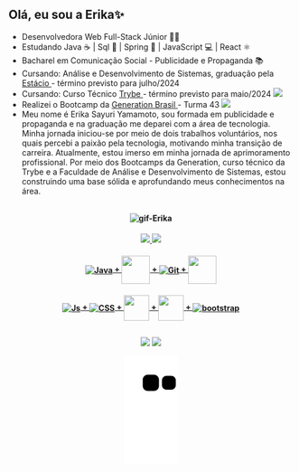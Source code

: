 ## Olá, eu sou a Erika✨

-  Desenvolvedora Web Full-Stack Júnior 👩‍💻
-  Estudando Java ☕ | Sql 🐬 | Spring 🍃 | JavaScript 💻 | React ⚛️
-  Bacharel em Comunicação Social - Publicidade e Propaganda 📚
-  Cursando: Análise e Desenvolvimento de Sistemas, graduação pela <a href="https://estacio.br/cursos/graduacao/analise-e-desenvolvimento-de-sistemas"> Estácio </a> - término previsto para julho/2024
-  Cursando: Curso Técnico <a href= "https://www.betrybe.com/?utm_term=trybe&utm_campaign=*%5BSearch%5D+Brand_BRA&utm_source=adwords&utm_medium=ppc&hsa_acc=1466424558&hsa_cam=12085736593&hsa_grp=146119280611&hsa_ad=617838452283&hsa_src=g&hsa_tgt=kwd-468157942290&hsa_kw=trybe&hsa_mt=p&hsa_net=adwords&hsa_ver=3&gclid=CjwKCAjw3POhBhBQEiwAqTCuBs52OLvqdN6Kdgqd9dBa-ArtmFFeXuTdHt5xrQI_4htWXjjIEqBIdhoCcq8QAvD_BwE">Trybe </a> - término previsto para maio/2024 <a href="https://www.linkedin.com/school/betrybe/" target="_blank"> <img src="https://cdn-icons-png.flaticon.com/512/174/174857.png" width="18px"></img></a>
-  Realizei o Bootcamp da <a href= "https://brazil.generation.org">Generation Brasil </a> - Turma 43 <a href="https://www.linkedin.com/school/generationbrasil/" target="_blank"> <img src="https://cdn-icons-png.flaticon.com/512/174/174857.png" width="18px"></img></a>
-  Meu nome é Erika Sayuri Yamamoto, sou formada em publicidade e propaganda e na graduação me deparei com a área de tecnologia. Minha jornada iniciou-se por meio de dois trabalhos voluntários, nos quais percebi a paixão pela tecnologia, motivando minha transição de carreira.
Atualmente, estou imerso em minha jornada de aprimoramento profissional. Por meio dos Bootcamps da Generation, curso técnico da Trybe e a Faculdade de Análise e Desenvolvimento de Sistemas, estou construindo uma base sólida e aprofundando meus conhecimentos na área.

##
<h4 align="center">
<img align="center"  height="350" alt="gif-Erika" src="https://cdn.discordapp.com/attachments/850230792348762133/918598256752222258/esse.gif">

 
<h4 align="center">
  <a href="https://github.com/esyamamoto">
  <img height="120em" src="https://github-readme-stats.vercel.app/api?username=esyamamoto&show_icons=true&theme=midnight-purple&include_all_commits=true&count_private=true"/>
  <img height="120em" src="https://github-readme-stats.vercel.app/api/top-langs/?username=esyamamoto&layout=compact&langs_count=7&theme=midnight-purple"/> </h4>
 
 
  
 
<h4 align="center"> 
 <img align="center" alt="Java" height="50" width="50" src="https://cdn.jsdelivr.net/gh/devicons/devicon/icons/java/java-original-wordmark.svg"/> +
 <img align="center" alt"spring" height="50" width="50" src="https://cdn.jsdelivr.net/gh/devicons/devicon/icons/spring/spring-original-wordmark.svg"/> +
 <img align="center" alt="Git" height="50" width="40" src="https://cdn.jsdelivr.net/gh/devicons/devicon/icons/git/git-plain-wordmark.svg"/> +
 <img align="center" alt"MySQL" height="50" width="50" src="https://cdn.jsdelivr.net/gh/devicons/devicon/icons/mysql/mysql-original-wordmark.svg"/> 
  </h4> 
 <h4 align="center"> 
 <img align="center" alt="Js" height="45" width="45" src="https://cdn.jsdelivr.net/gh/devicons/devicon/icons/javascript/javascript-original.svg"/> +
 <img align="center" alt="CSS" height="45" width="45"src="https://cdn.jsdelivr.net/gh/devicons/devicon/icons/css3/css3-plain-wordmark.svg" /> +
 <img align="center" alt"HTML5" height="45" width="45" src="https://cdn.jsdelivr.net/gh/devicons/devicon/icons/html5/html5-plain-wordmark.svg"/> +
 <img align="center" alt"React" height="45" width="45" src="https://cdn.jsdelivr.net/gh/devicons/devicon/icons/react/react-original-wordmark.svg"/> +
 <img align="center" alt="bootstrap" height="45" src ="https://cdn.jsdelivr.net/gh/devicons/devicon/icons/bootstrap/bootstrap-plain-wordmark.svg" /> 
 </h4>  

  
  
##
 
 <h4 align="center">
  
   <a href = "mailto:erika.s.yamamoto@gmail.com/"  target="_blank"><img src="https://img.shields.io/badge/-Gmail-%23333?style=for-the-badge&logo=gmail&logoColor=white" target="_blank"></a>
<a href="https://www.linkedin.com/in/erikasyamamoto/" target="_blank"><img src="https://img.shields.io/badge/-LinkedIn-%230077B5?style=for-the-badge&logo=linkedin&logoColor=white" target="_blank"></a>
 
![Snake animation](https://github.com/esyamamoto/esyamamoto/blob/output/github-contribution-grid-snake.svg)
 
   
</div>
